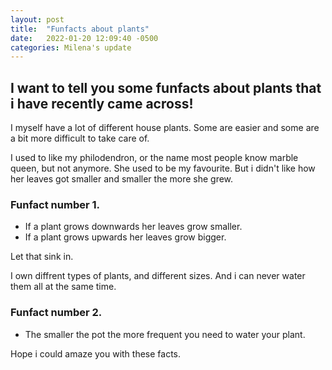 ```yaml
---
layout: post
title:  "Funfacts about plants"
date:   2022-01-20 12:09:40 -0500
categories: Milena's update
---
```

## I want to tell you some funfacts about plants that i have recently came across!

I myself have a lot of different house plants.
Some are easier and some are a bit more difficult to take care of.

I used to like my philodendron, or the name most people know marble queen, but not anymore. She used to be my favourite.
But i didn't like how her leaves got smaller and smaller the more she grew.  

### Funfact number 1.
* If a plant grows downwards her leaves grow smaller.
* If a plant grows upwards her leaves grow bigger.


Let that sink in.


I own diffrent types of plants, and different sizes. And i can never water them all at the same time.


### Funfact number 2.
* The smaller the pot the more frequent you need to water your plant.


Hope i could amaze you with these facts.




[jekyll-gh]:   https://github.com/jekyll/jekyll
[jekyll-talk]: https://talk.jekyllrb.com/
